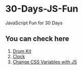 # 30-Days-JS-Fun
JavaScript Fun for 30 Days

## You can check here

1. [Drum Kit](https://yashwanthv21.github.io/30-Days-JS-Fun/01%20-%20JavaScript%20Drum%20Kit/)
2. [Clock](https://yashwanthv21.github.io/30-Days-JS-Fun/02%20-%20JS%20and%20CSS%20Clock/)
3. [Change CSS Variables with JS](https://yashwanthv21.github.io/30-Days-JS-Fun/03%20-%20CSS%20Variables/)
